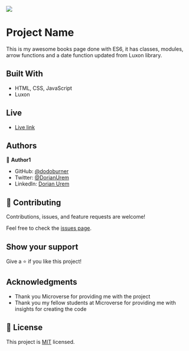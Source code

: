 ![](https://img.shields.io/badge/Microverse-blueviolet)

# Project Name

This is my awesome books page done with ES6, it has classes, modules, arrow functions and a date function updated from Luxon library.

## Built With

- HTML, CSS, JavaScript
- Luxon

## Live
- [Live link](https://dodoburner.github.io/awesome-books-es6/)

## Authors

👤 **Author1**

- GitHub: [@dodoburner](https://github.com/dodoburner)
- Twitter: [@DorianUrem](https://twitter.com/DorianUrem)
- LinkedIn: [Dorian Urem](https://www.linkedin.com/in/dorian-urem-252baa237/)

## 🤝 Contributing

Contributions, issues, and feature requests are welcome!

Feel free to check the [issues page](../../issues/).

## Show your support

Give a ⭐️ if you like this project!

## Acknowledgments

- Thank you Microverse for providing me with the project
- Thank you my fellow students at Microverse for providing me with insights for creating the code

## 📝 License

This project is [MIT](./MIT.md) licensed.
